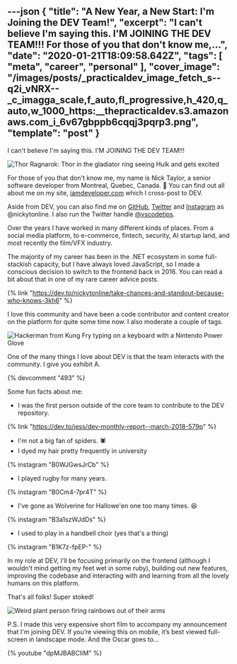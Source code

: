 ---json
{
  "title": "A New Year, a New Start: I'm Joining the DEV Team!",
  "excerpt": "I can't believe I'm saying this. I'M JOINING THE DEV TEAM!!!    For those of you that don't know me,...",
  "date": "2020-01-21T18:09:58.642Z",
  "tags": [
    "meta",
    "career",
    "personal"
  ],
  "cover_image": "/images/posts/_practicaldev_image_fetch_s--q2i_vNRX--_c_imagga_scale,f_auto,fl_progressive,h_420,q_auto,w_1000_https:__thepracticaldev.s3.amazonaws.com_i_6v67gbppb6cqqj3pqrp3.png",
  "template": "post"
}
---
I can't believe I'm saying this. I'M JOINING THE DEV TEAM!!!

![Thor Ragnarok: Thor in the gladiator ring seeing Hulk and gets excited](https://media.giphy.com/media/l4FGni1RBAR2OWsGk/giphy.gif)

For those of you that don't know me, my name is Nick Taylor, a senior software developer from Montreal, Quebec, Canada. 👋 You can find out all about me on my site, [iamdeveloper.com](https://iamdeveloper.com) which I cross-post to DEV.

Aside from DEV, you can also find me on [GitHub](https://github.com/nickytonline), [Twitter](https://Twitter.com/nickytonline) and [Instagram](https://instagram.com/nickytonline) as @nickytonline. I also run the Twitter handle [@vscodetips](https://twitter.com/vscodetips).

Over the years I have worked in many different kinds of places. From a social media platform, to e-commerce, fintech, security, AI startup land, and most recently the film/VFX industry.

The majority of my career has been in the .NET ecosystem in some full-stackish capacity, but I have always loved JavaScript, so I made a conscious decision to switch to the frontend back in 2016. You can read a bit about that in one of my rare career advice posts.

{% link "https://dev.to/nickytonline/take-chances-and-standout-because-who-knows-3kh6" %}

I love this community and have been a code contributor and content creator on the platform for quite some time now. I also moderate a couple of tags.

![Hackerman from Kung Fry typing on a keyboard with a Nintendo Power Glove](https://media.giphy.com/media/VHHxxFAeLaYzS/giphy.gif)

One of the many things I love about DEV is that the team interacts with the community. I give you exhibit A.

{% devcomment "493" %}

Some fun facts about me:

* I was the first person outside of the core team to contribute to the DEV repository.

{% link "https://dev.to/jess/dev-monthly-report--march-2018-579p" %}

* I'm not a big fan of spiders. 🕷
* I dyed my hair pretty frequently in university

{% instagram "B0WJGwsJrCb" %}

* I played rugby for many years.

{% instagram "B0Cm4-7pr4T" %}

* I've gone as Wolverine for Hallowe'en one too many times. 😆

{% instagram "B3a1szWJdDs" %}

* I used to play in a handbell choir (yes that's a thing)

{% instagram "B1K7z-fpEP-" %}

In my role at DEV, I'll be focusing primarily on the frontend (although I wouldn’t mind getting my feet wet in some ruby), building out new features, improving the codebase and interacting with and learning from all the lovely humans on this platform.

That's all folks! Super stoked!

![Weird plant person firing rainbows out of their arms](https://media.giphy.com/media/3oz8xRF0v9WMAUVLNK/giphy.gif)

P.S. I made this very expensive short film to accompany my announcement that I'm joining DEV. If you’re viewing this on mobile, it’s best viewed full-screen in landscape mode. And the Oscar goes to...

{% youtube "dpMJBABCIiM" %}








